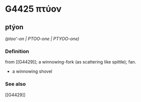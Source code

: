 # G4425 πτύον

## ptýon

_(ptoo'-on | PTOO-one | PTYOO-one)_

### Definition

from [[G4429]]; a winnowing-fork (as scattering like spittle); fan.

- a winnowing shovel

### See also

[[G4429]]

